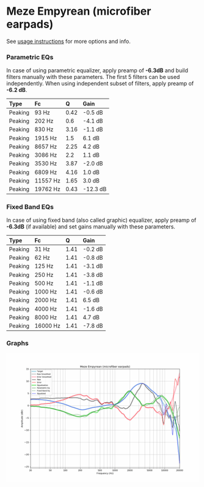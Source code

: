 # Meze Empyrean (microfiber earpads)
See [usage instructions](https://github.com/jaakkopasanen/AutoEq#usage) for more options and info.

### Parametric EQs
In case of using parametric equalizer, apply preamp of **-6.3dB** and build filters manually
with these parameters. The first 5 filters can be used independently.
When using independent subset of filters, apply preamp of **-6.2 dB**.

| Type    | Fc       |    Q | Gain     |
|:--------|:---------|:-----|:---------|
| Peaking | 93 Hz    | 0.42 | -0.5 dB  |
| Peaking | 202 Hz   | 0.6  | -4.1 dB  |
| Peaking | 830 Hz   | 3.16 | -1.1 dB  |
| Peaking | 1915 Hz  | 1.5  | 6.1 dB   |
| Peaking | 8657 Hz  | 2.25 | 4.2 dB   |
| Peaking | 3086 Hz  | 2.2  | 1.1 dB   |
| Peaking | 3530 Hz  | 3.87 | -2.0 dB  |
| Peaking | 6809 Hz  | 4.16 | 1.0 dB   |
| Peaking | 11557 Hz | 1.65 | 3.0 dB   |
| Peaking | 19762 Hz | 0.43 | -12.3 dB |

### Fixed Band EQs
In case of using fixed band (also called graphic) equalizer, apply preamp of **-6.3dB**
(if available) and set gains manually with these parameters.

| Type    | Fc       |    Q | Gain    |
|:--------|:---------|:-----|:--------|
| Peaking | 31 Hz    | 1.41 | -0.2 dB |
| Peaking | 62 Hz    | 1.41 | -0.8 dB |
| Peaking | 125 Hz   | 1.41 | -3.1 dB |
| Peaking | 250 Hz   | 1.41 | -3.8 dB |
| Peaking | 500 Hz   | 1.41 | -1.1 dB |
| Peaking | 1000 Hz  | 1.41 | -0.6 dB |
| Peaking | 2000 Hz  | 1.41 | 6.5 dB  |
| Peaking | 4000 Hz  | 1.41 | -1.6 dB |
| Peaking | 8000 Hz  | 1.41 | 4.7 dB  |
| Peaking | 16000 Hz | 1.41 | -7.8 dB |

### Graphs
![](./Meze%20Empyrean%20(microfiber%20earpads).png)